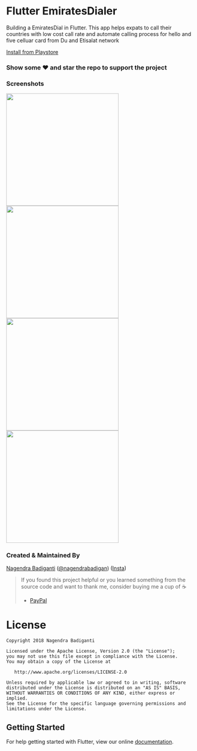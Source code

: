 # Flutter EmiratesDialer

Building a EmiratesDial in Flutter.
This app helps expats to call their countries with low cost call rate and automate calling process for hello and five celluar card from Du and Etisalat network

[Install from Playstore](https://play.google.com/store/apps/details?id=com.driftycode.emiratesdialer)

### Show some :heart: and star the repo to support the project

### Screenshots
<img src="Screenshot_1544206308.png" height="300em" /> <img src="Screenshot_1544208288.png" height="300em" /> <img src="Screenshot_1544208290.png" height="300em" /> <img src="Screenshot_1544208292.png" height="300em" /> 

### Created & Maintained By

[Nagendra Badiganti](https://github.com/nbadiganti) ([@nagendrabadigan](https://www.twitter.com/nagendrabadigan)) 
([Insta](https://www.instagram.com/nbadiganti))

> If you found this project helpful or you learned something from the source code and want to thank me, consider buying me a cup of :coffee:
>
> * [PayPal](https://www.paypal.me/codingcursor/)

# License

    Copyright 2018 Nagendra Badiganti

    Licensed under the Apache License, Version 2.0 (the "License");
    you may not use this file except in compliance with the License.
    You may obtain a copy of the License at

       http://www.apache.org/licenses/LICENSE-2.0

    Unless required by applicable law or agreed to in writing, software
    distributed under the License is distributed on an "AS IS" BASIS,
    WITHOUT WARRANTIES OR CONDITIONS OF ANY KIND, either express or implied.
    See the License for the specific language governing permissions and
    limitations under the License.

## Getting Started

For help getting started with Flutter, view our online
[documentation](https://flutter.io/).
